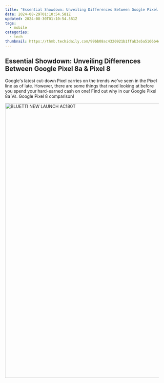 ```yaml
---
title: "Essential Showdown: Unveiling Differences Between Google Pixel 8a & Pixel 8"
date: 2024-08-29T01:10:54.581Z
updated: 2024-08-30T01:10:54.581Z
tags:
  - mobile
categories:
  - tech
thumbnail: https://thmb.techidaily.com/99bb08ac4320921b1ffab3e5a5166b4c117aac2cf8ab3a2d0b2277eb6b26d486.jpg
---
```


## Essential Showdown: Unveiling Differences Between Google Pixel 8a & Pixel 8

Google's latest cut-down Pixel carries on the trends we've seen in the Pixel line as of late. However, there are some things that need looking at before you spend your hard-earned cash on one! Find out why in our Google Pixel 8a Vs. Google Pixel 8 comparison!

<ins class="adsbygoogle"
     style="display:block"
     data-ad-format="autorelaxed"
     data-ad-client="ca-pub-7571918770474297"
     data-ad-slot="1223367746"></ins>



<ins class="adsbygoogle"
     style="display:block"
     data-ad-client="ca-pub-7571918770474297"
     data-ad-slot="8358498916"
     data-ad-format="auto"
     data-full-width-responsive="true"></ins>



<!-- affiliate ads begin -->
<a href="https://bluettide.pxf.io/c/5597632/2042332/17092" target="_top" id="2042332"><img src="//a.impactradius-go.com/display-ad/17092-2042332" border="0" alt="BLUETTI NEW LAUNCH AC180T" width="960" height="900"/></a><img height="0" width="0" src="https://imp.pxf.io/i/5597632/2042332/17092" style="position:absolute;visibility:hidden;" border="0" />
<!-- affiliate ads end -->